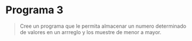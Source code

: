 # Programa 3
> Cree un programa que le permita almacenar un numero determinado de valores en un
> arrreglo y los muestre de menor a mayor.
